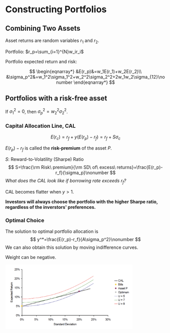 
# Constructing Portfolios

## Combining Two Assets

Asset returns are random variables $r_1$ and $r_2$.

Portfolio: $r_p=\sum_{i=1}^{N}w_ir_i$

Portfolio expected return and risk:

$$
\begin{eqnarray*}
&E(r_p)&=w_1E(r_1)+w_2E(r_2)\\
&\sigma_p^2&=w_1^2\sigma_1^2+w_2^2\sigma_2^2+2w_1w_2\sigma_{12}\nonumber
\end{eqnarray*}
$$

## Portfolios with a risk-free asset

If $\sigma_1^2=0$, then $\sigma_p^2=w_2^2\sigma_2^2$.

### Capital Allocation Line, CAL

$$
E(r_c)=r_f+y(E(r_p)-r_f)=r_f+S\sigma_c\nonumber
$$

$E(r_p)-r_f$ is called the **risk-premium** of the asset $P$​.

$S$: Reward-to-Volatility (Sharpe) Ratio
$$
S=\frac{\rm Risk\ premium}{\rm SD\ of\ excess\ returns}=\frac{E(r_p)-r_f}{\sigma_p}\nonumber
$$
*What does the CAL look like if borrowing rate exceeds $r_f$?*

CAL becomes flatter when $y>1$.

**Investors will always choose the portfolio with the higher Sharpe ratio, regardless of the inverstors' preferences.**

### Optimal Choice

The solution to optimal portfolio allocation is
$$
y^*=\frac{E(r_p)-r_f}{A\sigma_p^2}\nonumber
$$
We can also obtain this solution by moving indifference curves.

Weight can be negative.

<div align=left> <img src="../../../assets/img/introduction-to-finance/optimal-choice.png" width=400> </div>

